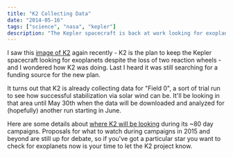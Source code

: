 ```yaml
---
title: "K2 Collecting Data"
date: "2014-05-16"
tags: ["science", "nasa", "kepler"]
description: "The Kepler spacecraft is back at work looking for exoplanets"
---
```

I saw this [image of K2](http://www.nasa.gov/kepler/keplers-second-light-how-k2-will-work/) again recently - K2 is the plan to keep the Kepler spacecraft looking for exoplanets despite the loss of two reaction wheels - and I wondered how K2 was doing. Last I heard it was still searching for a funding source for the new plan.

It turns out that K2 is already collecting data for "Field 0", a sort of trial run to see how successful stabilization via solar wind can be. It'll be looking in that area until May 30th when the data will be downloaded and analyzed for (hopefully) another run starting in June.

Here are some details about [where K2 will be looking](http://keplerscience.arc.nasa.gov/K2/Fields.shtml) during its ~80 day campaigns. Proposals for what to watch during campaigns in 2015 and beyond are still up for debate, so if you've got a particular star you want to check for exoplanets now is your time to let the K2 project know.